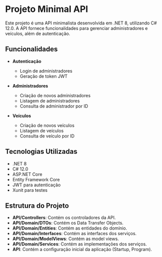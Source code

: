 # Projeto Minimal API

Este projeto é uma API minimalista desenvolvida em .NET 8, utilizando C# 12.0. A API fornece funcionalidades para gerenciar administradores e veículos, além de autenticação.

## Funcionalidades

- **Autenticação**
  - Login de administradores
  - Geração de token JWT

- **Administradores**
  - Criação de novos administradores
  - Listagem de administradores
  - Consulta de administrador por ID

- **Veículos**
  - Criação de novos veículos
  - Listagem de veículos
  - Consulta de veículo por ID

## Tecnologias Utilizadas

- .NET 8
- C# 12.0
- ASP.NET Core
- Entity Framework Core
- JWT para autenticação
- Xunit para testes

## Estrutura do Projeto

- **API/Controllers**: Contém os controladores da API.
- **API/Domain/DTOs**: Contém os Data Transfer Objects.
- **API/Domain/Entities**: Contém as entidades do domínio.
- **API/Domain/Interfaces**: Contém as interfaces dos serviços.
- **API/Domain/ModelViews**: Contém as model views.
- **API/Domain/Services**: Contém as implementações dos serviços.
- **API**: Contém a configuração inicial da aplicação (Startup, Program).


   
